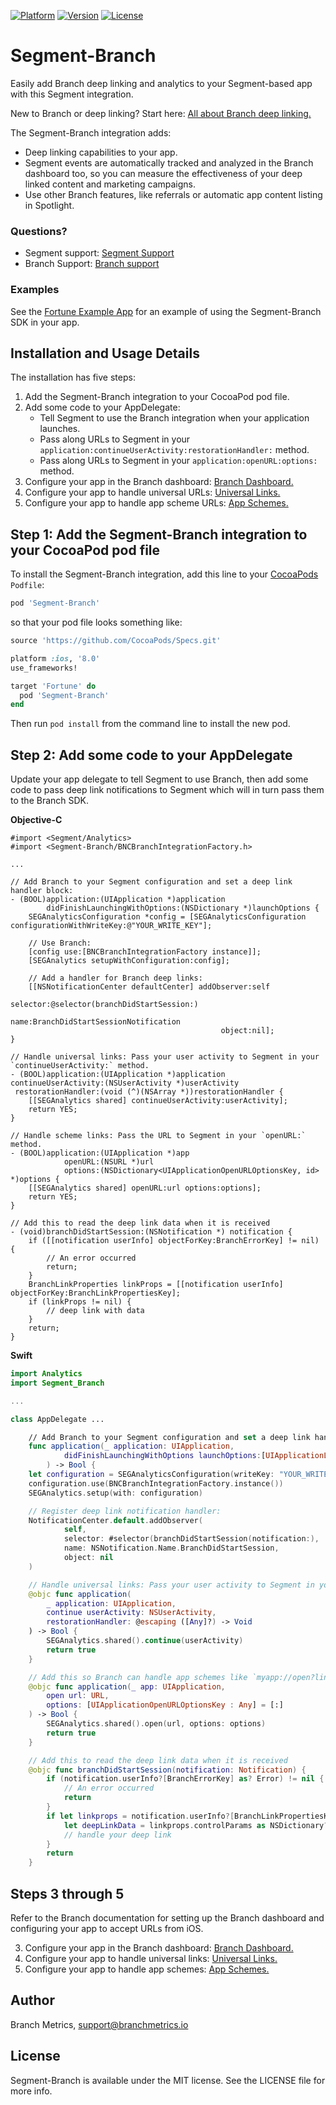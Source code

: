 [![Platform](https://img.shields.io/cocoapods/p/Segment-Branch.svg?style=flat)](http://cocoapods.org/pods/Segment-Branch)
[![Version](https://img.shields.io/cocoapods/v/Segment-Branch.svg?style=flat)](http://cocoapods.org/pods/Segment-Branch)
[![License](https://img.shields.io/cocoapods/l/Segment-Branch.svg?style=flat)](http://cocoapods.org/pods/Segment-Branch)

# Segment-Branch

Easily add Branch deep linking and analytics to your Segment-based app with this Segment integration.

New to Branch or deep linking? Start here: [All about Branch deep linking.](https://branch.io/what-is-deep-linking/)

The Segment-Branch integration adds:

* Deep linking capabilities to your app.
* Segment events are automatically tracked and analyzed in the Branch dashboard too, 
  so you can measure the effectiveness of your deep linked content and marketing campaigns.
* Use other Branch features, like referrals or automatic app content listing in Spotlight.

### Questions?

* Segment support: [Segment Support](https://segment.com/contact)
* Branch Support: [Branch support](https://support.branch.io/support/home)


### Examples

See the [Fortune Example App](https://github.com/BranchMetrics/Segment-Branch-iOS/tree/master/Examples/Fortune#fortune-example)
for an example of using the Segment-Branch SDK in your app.

## Installation and Usage Details

The installation has five steps:

1. Add the Segment-Branch integration to your CocoaPod pod file.
2. Add some code to your AppDelegate:
   - Tell Segment to use the Branch integration when your application launches.
   - Pass along URLs to Segment in your `application:continueUserActivity:restorationHandler:` method.
   - Pass along URLs to Segment in your `application:openURL:options:` method.
3. Configure your app in the Branch dashboard: [Branch Dashboard.](https://docs.branch.io/pages/dashboard/integrate/)
4. Configure your app to handle universal URLs: [Universal Links.](https://docs.branch.io/pages/apps/ios/#configure-associated-domains)
5. Configure your app to handle app scheme URLs: [App Schemes.](https://docs.branch.io/pages/apps/ios/#configure-infoplist)


## Step 1: Add the Segment-Branch integration to your CocoaPod pod file

To install the Segment-Branch integration, add this line to your [CocoaPods](http://cocoapods.org) `Podfile`:

```ruby
pod 'Segment-Branch'
```

so that your pod file looks something like:

```ruby
source 'https://github.com/CocoaPods/Specs.git'

platform :ios, '8.0'
use_frameworks!

target 'Fortune' do
  pod 'Segment-Branch'
end
```

Then run `pod install` from the command line to install the new pod.

## Step 2: Add some code to your AppDelegate

Update your app delegate to tell Segment to use Branch, then add some code to pass deep link notifications to Segment which will in turn pass them to the Branch SDK.

**Objective-C**

```objc
#import <Segment/Analytics>
#import <Segment-Branch/BNCBranchIntegrationFactory.h>

...

// Add Branch to your Segment configuration and set a deep link handler block:
- (BOOL)application:(UIApplication *)application
        didFinishLaunchingWithOptions:(NSDictionary *)launchOptions {
    SEGAnalyticsConfiguration *config = [SEGAnalyticsConfiguration configurationWithWriteKey:@"YOUR_WRITE_KEY"];

    // Use Branch:
    [config use:[BNCBranchIntegrationFactory instance]];
    [SEGAnalytics setupWithConfiguration:config];

    // Add a handler for Branch deep links:
    [[NSNotificationCenter defaultCenter] addObserver:self
                                             selector:@selector(branchDidStartSession:)
                                                 name:BranchDidStartSessionNotification
                                               object:nil];
}

// Handle universal links: Pass your user activity to Segment in your `continueUserActivity:` method.
- (BOOL)application:(UIApplication *)application
continueUserActivity:(NSUserActivity *)userActivity
 restorationHandler:(void (^)(NSArray *))restorationHandler {
    [[SEGAnalytics shared] continueUserActivity:userActivity];
    return YES;
}

// Handle scheme links: Pass the URL to Segment in your `openURL:` method.
- (BOOL)application:(UIApplication *)app
            openURL:(NSURL *)url
            options:(NSDictionary<UIApplicationOpenURLOptionsKey, id> *)options {
    [[SEGAnalytics shared] openURL:url options:options];
    return YES;
}

// Add this to read the deep link data when it is received
- (void)branchDidStartSession:(NSNotification *) notification {
    if ([[notification userInfo] objectForKey:BranchErrorKey] != nil) {
        // An error occurred
        return;
    }
    BranchLinkProperties linkProps = [[notification userInfo] objectForKey:BranchLinkPropertiesKey];
    if (linkProps != nil) {
        // deep link with data
    }
    return;
}

```

**Swift**

```swift
import Analytics
import Segment_Branch

...

class AppDelegate ...

    // Add Branch to your Segment configuration and set a deep link handler block:
    func application(_ application: UIApplication,
            didFinishLaunchingWithOptions launchOptions:[UIApplicationLaunchOptionsKey: Any]?
        ) -> Bool {
    let configuration = SEGAnalyticsConfiguration(writeKey: "YOUR_WRITE_KEY")
    configuration.use(BNCBranchIntegrationFactory.instance())
    SEGAnalytics.setup(with: configuration)

    // Register deep link notification handler:
    NotificationCenter.default.addObserver(
            self,
            selector: #selector(branchDidStartSession(notification:),
            name: NSNotification.Name.BranchDidStartSession,
            object: nil
    )

    // Handle universal links: Pass your user activity to Segment in your `continueUserActivity:` method.
    @objc func application(
        _ application: UIApplication,
        continue userActivity: NSUserActivity,
        restorationHandler: @escaping ([Any]?) -> Void
    ) -> Bool {
        SEGAnalytics.shared().continue(userActivity)
        return true
    }

    // Add this so Branch can handle app schemes like `myapp://open?link...`:
    @objc func application(_ app: UIApplication,
        open url: URL,
        options: [UIApplicationOpenURLOptionsKey : Any] = [:]
    ) -> Bool {
        SEGAnalytics.shared().open(url, options: options)
        return true
    }

    // Add this to read the deep link data when it is received
    @objc func branchDidStartSession(notification: Notification) {
        if (notification.userInfo?[BranchErrorKey] as? Error) != nil {
            // An error occurred
            return
        }
        if let linkprops = notification.userInfo?[BranchLinkPropertiesKey] as? BranchLinkProperties {
            let deepLinkData = linkprops.controlParams as NSDictionary?
            // handle your deep link
        }
        return
    }
```

## Steps 3 through 5

Refer to the Branch documentation for setting up the Branch dashboard and configuring your app
to accept URLs from iOS.

3. Configure your app in the Branch dashboard: [Branch Dashboard.](https://docs.branch.io/pages/dashboard/integrate/)
4. Configure your app to handle universal links: [Universal Links.](https://docs.branch.io/pages/apps/ios/#configure-associated-domains)
5. Configure your app to handle app schemes: [App Schemes.](https://docs.branch.io/pages/apps/ios/#configure-infoplist)


## Author

Branch Metrics, support@branchmetrics.io

## License

Segment-Branch is available under the MIT license. See the LICENSE file for more info.
